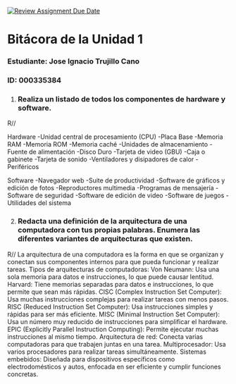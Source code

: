 [![Review Assignment Due Date](https://classroom.github.com/assets/deadline-readme-button-22041afd0340ce965d47ae6ef1cefeee28c7c493a6346c4f15d667ab976d596c.svg)](https://classroom.github.com/a/WfEJSxe8)
# Bitácora de la Unidad 1

### Estudiante:  Jose Ignacio Trujillo Cano
### ID:  000335384

1. ###  Realiza un listado de todos los componentes de hardware y software.

R//

Hardware
-Unidad central de procesamiento (CPU)
-Placa Base
-Memoria RAM
-Memoria ROM
-Memoria caché
-Unidades de almacenamiento
-Fuente de alimentación
-Disco Duro
-Tarjeta de video (GBU)
-Caja o gabinete
-Tarjeta de sonido 
-Ventiladores y disipadores de calor
-Periféricos

Software
-Navegador web
-Suite de productividad
-Software de gráficos y edición de fotos
-Reproductores multimedia
-Programas de mensajería
-Software de seguridad
-Software de edición de video
-Software de juegos
-Utilidades del sistema

2. ### Redacta una definición de la arquitectura de una computadora con tus propias palabras. Enumera las diferentes variantes de arquitecturas que existen.

R//
La arquitectura de una computadora es la forma en que se organizan y conectan sus componentes internos para que pueda funcionar y realizar tareas.
Tipos de arquitecturas de computadoras:
Von Neumann: Usa una sola memoria para datos e instrucciones, lo que puede causar lentitud.
Harvard: Tiene memorias separadas para datos e instrucciones, lo que permite que sean más rápidas.
CISC (Complex Instruction Set Computer): Usa muchas instrucciones complejas para realizar tareas con menos pasos.
RISC (Reduced Instruction Set Computer): Usa instrucciones simples y rápidas para ser más eficiente.
MISC (Minimal Instruction Set Computer): Usa un número muy reducido de instrucciones para simplificar el hardware.
EPIC (Explicitly Parallel Instruction Computing): Permite ejecutar muchas instrucciones al mismo tiempo.
Arquitectura de red: Conecta varias computadoras para que trabajen juntas en una tarea.
Multiprocesador: Usa varios procesadores para realizar tareas simultáneamente.
Sistemas embebidos: Diseñada para dispositivos específicos como electrodomésticos y autos, enfocada en ser eficiente y cumplir funciones concretas.